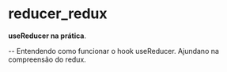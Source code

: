 # reducer_redux
**useReducer na prática**.

-- Entendendo como funcionar o hook useReducer. Ajundano na compreensão do redux. 


